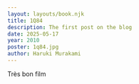 ```yaml
---
layout: layouts/book.njk
title: 1Q84
description: The first post on the blog
date: 2025-05-17
year: 2010
poster: 1q84.jpg
author: Haruki Murakami
---
```

Très bon film
